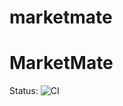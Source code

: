 # marketmate

# MarketMate  
Status: ![CI](https://github.com/PhiluLan/marketmate/actions/workflows/ci.yml/badge.svg)
